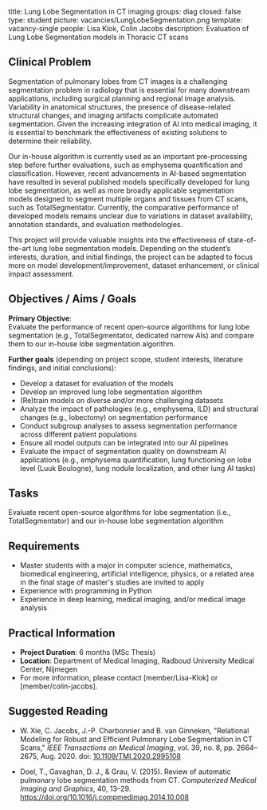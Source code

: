 title: Lung Lobe Segmentation in CT imaging
groups: diag
closed: false
type: student
picture: vacancies/LungLobeSegmentation.png
template: vacancy-single
people: Lisa Klok, Colin Jacobs
description: Evaluation of Lung Lobe Segmentation models in Thoracic CT scans

## Clinical Problem

Segmentation of pulmonary lobes from CT images is a challenging segmentation problem in radiology that is essential for many downstream applications, including surgical planning and regional image analysis. Variability in anatomical structures, the presence of disease-related structural changes, and imaging artifacts complicate automated segmentation. Given the increasing integration of AI into medical imaging, it is essential to benchmark the effectiveness of existing solutions to determine their reliability.

Our in-house algorithm is currently used as an important pre-processing step before further evaluations, such as emphysema quantification and classification. However, recent advancements in AI-based segmentation have resulted in several published models specifically developed for lung lobe segmentation, as well as more broadly applicable segmentation models designed to segment multiple organs and tissues from CT scans, such as TotalSegmentator. Currently, the comparative performance of developed models remains unclear due to variations in dataset availability, annotation standards, and evaluation methodologies.

This project will provide valuable insights into the effectiveness of state-of-the-art lung lobe segmentation models. Depending on the student’s interests, duration, and initial findings, the project can be adapted to focus more on model development/improvement, dataset enhancement, or clinical impact assessment.

## Objectives / Aims / Goals

**Primary Objective**:  
Evaluate the performance of recent open-source algorithms for lung lobe segmentation (e.g., TotalSegmentator, dedicated narrow AIs) and compare them to our in-house lobe segmentation algorithm.

**Further goals** (depending on project scope, student interests, literature findings, and initial conclusions):<br>
- Develop a dataset for evaluation of the models<br>
- Develop an improved lung lobe segmentation algorithm<br>
- (Re)train models on diverse and/or more challenging datasets<br>
- Analyze the impact of pathologies (e.g., emphysema, ILD) and structural changes (e.g., lobectomy) on segmentation performance<br>
- Conduct subgroup analyses to assess segmentation performance across different patient populations<br>
- Ensure all model outputs can be integrated into our AI pipelines<br>
- Evaluate the impact of segmentation quality on downstream AI applications (e.g., emphysema quantification, lung functioning on lobe level (Luuk Boulogne), lung nodule localization, and other lung AI tasks)<br>

## Tasks

Evaluate recent open-source algorithms for lobe segmentation (i.e., TotalSegmentator) and our in-house lobe segmentation algorithm

## Requirements

- Master students with a major in computer science, mathematics, biomedical engineering, artificial intelligence, physics, or a related area in the final stage of master's studies are invited to apply
- Experience with programming in Python
- Experience in deep learning, medical imaging, and/or medical image analysis

## Practical Information

- **Project Duration**: 6 months (MSc Thesis)
- **Location**: Department of Medical Imaging, Radboud University Medical Center, Nijmegen
- For more information, please contact [member/Lisa-Klok] or [member/colin-jacobs].

## Suggested Reading

- W. Xie, C. Jacobs, J.-P. Charbonnier and B. van Ginneken, "Relational Modeling for Robust and Efficient Pulmonary Lobe Segmentation in CT Scans," *IEEE Transactions on Medical Imaging*, vol. 39, no. 8, pp. 2664–2675, Aug. 2020. doi: [10.1109/TMI.2020.2995108](https://doi.org/10.1109/TMI.2020.2995108)

- Doel, T., Gavaghan, D. J., & Grau, V. (2015). Review of automatic pulmonary lobe segmentation methods from CT. *Computerized Medical Imaging and Graphics*, 40, 13–29. https://doi.org/10.1016/j.compmedimag.2014.10.008
